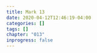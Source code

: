 ```yaml
---
title: Mark 13
date: 2020-04-12T12:46:19-04:00
categories: []
tags: []
chapter: "013"
inprogress: false
---
```


